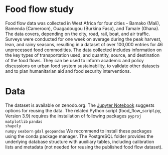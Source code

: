 # Food flow study

Food flow data was collected in West Africa for four cities - Bamako (Mali), Bamenda (Cameroon), Ouagadougou (Burkina Faso), and Tamale (Ghana). The data covers, depending on the city, road, rail, boat, and air traffic. Surveys were conducted for one week on average during the peak harvest, lean, and rainy seasons, resulting in a dataset of over 100,000 entries for 46 unprocessed food commodities. The data collected includes information on the key types of transportation used, and quantity, source, and destination of the food flows. They can be used to inform academic and policy discussions on urban food system sustainability, to validate other datasets and to plan humanitarian aid and food security interventions.

# Data

The dataset is available on zenodo.org. The [Jupyter Notebook](/food_flow_notebook.ipynb) suggests options for reusing the data. The related Python script (food_flow_script.py, Version 3.9) requires the installation of following packages
	`pyproj`
	`matplotlib`
	`pandas`	
	`shapely`	
	`numpy`
	`seaborn`
	`gdal`
	`geopandas`
We recommend to install these packages using the conda package manager. 
The PostgreSQL folder provides the underlying database structure with auxiliary tables, including calibration lists and metadata (not needed for reusing the published food flow dataset).
